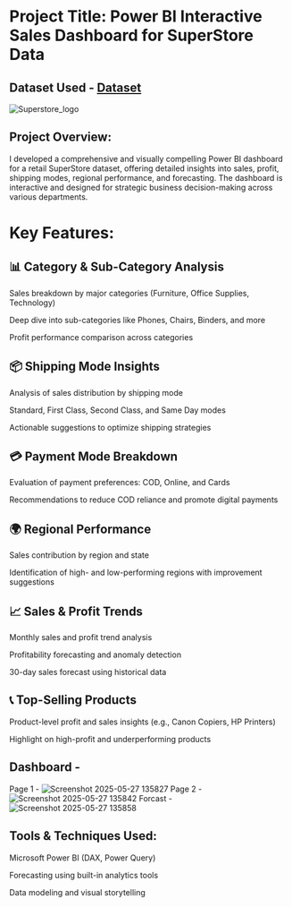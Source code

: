 # Project Title: Power BI Interactive Sales Dashboard for SuperStore Data
## Dataset Used - <a href="https://github.com/MdShoaib31/SuperStore-Sales-Dashboard---PowerBi/blob/main/SuperStore_Sales_Dataset.csv">Dataset</a>

![Superstore_logo](https://github.com/user-attachments/assets/924348df-ae86-41e7-a473-3919dc48b577)

## Project Overview:
I developed a comprehensive and visually compelling Power BI dashboard for a retail SuperStore dataset, offering detailed insights into sales, profit, shipping modes, regional performance, and forecasting. The dashboard is interactive and designed for strategic business decision-making across various departments.

# Key Features:
## 📊 Category & Sub-Category Analysis

Sales breakdown by major categories (Furniture, Office Supplies, Technology)

Deep dive into sub-categories like Phones, Chairs, Binders, and more

Profit performance comparison across categories

## 📦 Shipping Mode Insights

Analysis of sales distribution by shipping mode

Standard, First Class, Second Class, and Same Day modes

Actionable suggestions to optimize shipping strategies

## 💳 Payment Mode Breakdown

Evaluation of payment preferences: COD, Online, and Cards

Recommendations to reduce COD reliance and promote digital payments

## 🌍 Regional Performance

Sales contribution by region and state

Identification of high- and low-performing regions with improvement suggestions

## 📈 Sales & Profit Trends

Monthly sales and profit trend analysis

Profitability forecasting and anomaly detection

30-day sales forecast using historical data

## 📞 Top-Selling Products

Product-level profit and sales insights (e.g., Canon Copiers, HP Printers)

Highlight on high-profit and underperforming products

## Dashboard -
Page 1 - ![Screenshot 2025-05-27 135827](https://github.com/user-attachments/assets/46d4f3be-e17e-494a-82ab-193341c36db4)
Page 2 - ![Screenshot 2025-05-27 135842](https://github.com/user-attachments/assets/ad6340aa-85fa-40a8-9742-2403fc8c1f1d)
Forcast -  ![Screenshot 2025-05-27 135858](https://github.com/user-attachments/assets/db4427be-82cb-4fc7-aaa1-0ac91759a3a2)
    

## Tools & Techniques Used:
Microsoft Power BI (DAX, Power Query)

Forecasting using built-in analytics tools

Data modeling and visual storytelling

